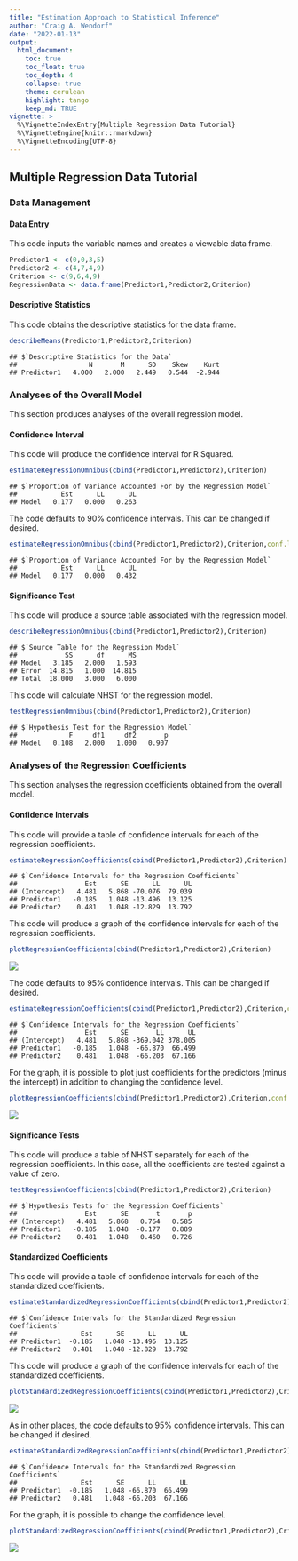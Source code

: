 ```yaml
---
title: "Estimation Approach to Statistical Inference"
author: "Craig A. Wendorf"
date: "2022-01-13"
output:
  html_document:
    toc: true
    toc_float: true
    toc_depth: 4
    collapse: true
    theme: cerulean
    highlight: tango
    keep_md: TRUE
vignette: >
  %\VignetteIndexEntry{Multiple Regression Data Tutorial}
  %\VignetteEngine{knitr::rmarkdown}
  %\VignetteEncoding{UTF-8}
---
```






## Multiple Regression Data Tutorial

### Data Management

#### Data Entry

This code inputs the variable names and creates a viewable data frame.

```r
Predictor1 <- c(0,0,3,5)
Predictor2 <- c(4,7,4,9)
Criterion <- c(9,6,4,9)
RegressionData <- data.frame(Predictor1,Predictor2,Criterion)
```

#### Descriptive Statistics

This code obtains the descriptive statistics for the data frame.

```r
describeMeans(Predictor1,Predictor2,Criterion)
```

```
## $`Descriptive Statistics for the Data`
##                  N       M      SD    Skew    Kurt
## Predictor1   4.000   2.000   2.449   0.544  -2.944
```

### Analyses of the Overall Model

This section produces analyses of the overall regression model.

#### Confidence Interval

This code will produce the confidence interval for R Squared.

```r
estimateRegressionOmnibus(cbind(Predictor1,Predictor2),Criterion)
```

```
## $`Proportion of Variance Accounted For by the Regression Model`
##           Est      LL      UL
## Model   0.177   0.000   0.263
```

The code defaults to 90% confidence intervals. This can be changed if desired.

```r
estimateRegressionOmnibus(cbind(Predictor1,Predictor2),Criterion,conf.level=.95)
```

```
## $`Proportion of Variance Accounted For by the Regression Model`
##           Est      LL      UL
## Model   0.177   0.000   0.432
```

#### Significance Test

This code will produce a source table associated with the regression model.

```r
describeRegressionOmnibus(cbind(Predictor1,Predictor2),Criterion)
```

```
## $`Source Table for the Regression Model`
##            SS      df      MS
## Model   3.185   2.000   1.593
## Error  14.815   1.000  14.815
## Total  18.000   3.000   6.000
```

This code will calculate NHST for the regression model.

```r
testRegressionOmnibus(cbind(Predictor1,Predictor2),Criterion)
```

```
## $`Hypothesis Test for the Regression Model`
##             F     df1     df2       p
## Model   0.108   2.000   1.000   0.907
```

### Analyses of the Regression Coefficients

This section analyses the regression coefficients obtained from the overall model.

#### Confidence Intervals 

This code will provide a table of confidence intervals for each of the regression coefficients.

```r
estimateRegressionCoefficients(cbind(Predictor1,Predictor2),Criterion)
```

```
## $`Confidence Intervals for the Regression Coefficients`
##                 Est      SE      LL      UL
## (Intercept)   4.481   5.868 -70.076  79.039
## Predictor1   -0.185   1.048 -13.496  13.125
## Predictor2    0.481   1.048 -12.829  13.792
```

This code will produce a graph of the confidence intervals for each of the regression coefficients.

```r
plotRegressionCoefficients(cbind(Predictor1,Predictor2),Criterion)
```

![](figures/Regression-MultipleA-1.png)<!-- -->

The code defaults to 95% confidence intervals. This can be changed if desired.

```r
estimateRegressionCoefficients(cbind(Predictor1,Predictor2),Criterion,conf.level=.99)
```

```
## $`Confidence Intervals for the Regression Coefficients`
##                 Est      SE       LL      UL
## (Intercept)   4.481   5.868 -369.042 378.005
## Predictor1   -0.185   1.048  -66.870  66.499
## Predictor2    0.481   1.048  -66.203  67.166
```

For the graph, it is possible to plot just coefficients for the predictors (minus the intercept) in addition to changing the confidence level.

```r
plotRegressionCoefficients(cbind(Predictor1,Predictor2),Criterion,conf.level=.99,line=0,intercept=FALSE)
```

![](figures/Regression-MultipleB-1.png)<!-- -->

#### Significance Tests

This code will produce a table of NHST separately for each of the regression coefficients. In this case, all the coefficients are tested against a value of zero.

```r
testRegressionCoefficients(cbind(Predictor1,Predictor2),Criterion)
```

```
## $`Hypothesis Tests for the Regression Coefficients`
##                 Est      SE       t       p
## (Intercept)   4.481   5.868   0.764   0.585
## Predictor1   -0.185   1.048  -0.177   0.889
## Predictor2    0.481   1.048   0.460   0.726
```

#### Standardized Coefficients

This code will provide a table of confidence intervals for each of the standardized coefficients.

```r
estimateStandardizedRegressionCoefficients(cbind(Predictor1,Predictor2),Criterion)
```

```
## $`Confidence Intervals for the Standardized Regression Coefficients`
##                Est      SE      LL      UL
## Predictor1  -0.185   1.048 -13.496  13.125
## Predictor2   0.481   1.048 -12.829  13.792
```

This code will produce a graph of the confidence intervals for each of the standardized coefficients.

```r
plotStandardizedRegressionCoefficients(cbind(Predictor1,Predictor2),Criterion)
```

![](figures/Regression-MultipleStandardA-1.png)<!-- -->

As in other places, the code defaults to 95% confidence intervals. This can be changed if desired.

```r
estimateStandardizedRegressionCoefficients(cbind(Predictor1,Predictor2),Criterion,conf.level=.99)
```

```
## $`Confidence Intervals for the Standardized Regression Coefficients`
##                Est      SE      LL      UL
## Predictor1  -0.185   1.048 -66.870  66.499
## Predictor2   0.481   1.048 -66.203  67.166
```

For the graph, it is possible to change the confidence level.

```r
plotStandardizedRegressionCoefficients(cbind(Predictor1,Predictor2),Criterion,conf.level=.99)
```

![](figures/Regression-MultipleStandardB-1.png)<!-- -->
